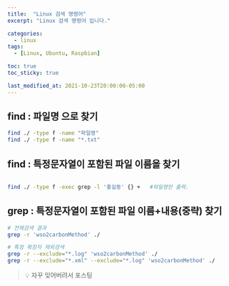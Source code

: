 ```yaml
---
title:  "Linux 검색 명령어"
excerpt: "Linux 검색 명령어 입니다."

categories:
  - linux
tags:
  - [Linux, Ubuntu, Raspbian]

toc: true
toc_sticky: true

last_modified_at: 2021-10-23T20:00:00-05:00
---
```



## find : 파일명 으로 찾기
```bash
find ./ -type f -name "파일명"
find ./ -type f -name "*.txt"

```

## find : 특정문자열이 포함된 파일 이름을 찾기
```bash

find ./ -type f -exec grep -l '홍길동' {} +   #파일명만 출력.

```

## grep : 특정문자열이 포함된 파일 이름+내용(중략) 찾기
```bash
# 전체검색 결과
grep -r 'wso2carbonMethod' ./

# 특정 확장자 제외검색 
grep -r --exclude="*.log" 'wso2carbonMethod' ./
grep -r --exclude="*.xml" --exclude="*.log" 'wso2carbonMethod' ./
```


> 💡 자꾸 잊어버려서 포스팅  

